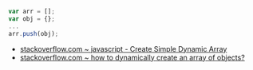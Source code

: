 ```javascript
var arr = [];
var obj = {};
...
arr.push(obj);
```

- [stackoverflow.com ~ javascript - Create Simple Dynamic Array](https://stackoverflow.com/a/10451941)
- [stackoverflow.com ~ how to dynamically create an array of objects?](https://stackoverflow.com/a/42307814)
